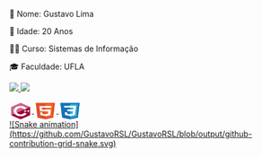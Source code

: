 <p>🧑 Nome: Gustavo Lima <p>
<p>🎂 Idade: 20 Anos <p>
<p>👨‍💻 Curso: Sistemas de Informação <p>
<p>🎓 Faculdade: UFLA <p>

 <div>
  <a href="https://github.com/rafaballerini">
  <img height="180em" src="https://github-readme-stats.vercel.app/api?username=GustavoRSL&show_icons=true&theme=radical&include_all_commits=true&count_private=true"/>
  <img height="180em" src="https://github-readme-stats.vercel.app/api/top-langs/?username=GustavoRSL&layout=compact&langs_count=7&theme=radical"/>
</div>
<div style="display: inline_block"><br>
  <img align="center" alt="C++" height="30" width="40" src="https://raw.githubusercontent.com/devicons/devicon/master/icons/cplusplus/cplusplus-original.svg">
  <img align="center" alt="HTML5" height="30" width="40" src="https://raw.githubusercontent.com/devicons/devicon/master/icons/html5/html5-original.svg">
  <img align="center" alt="CSS3" height="30" width="40" src="https://raw.githubusercontent.com/devicons/devicon/master/icons/css3/css3-original.svg">
</div>
<div>
  ![Snake animation](https://github.com/GustavoRSL/GustavoRSL/blob/output/github-contribution-grid-snake.svg)
</div>

